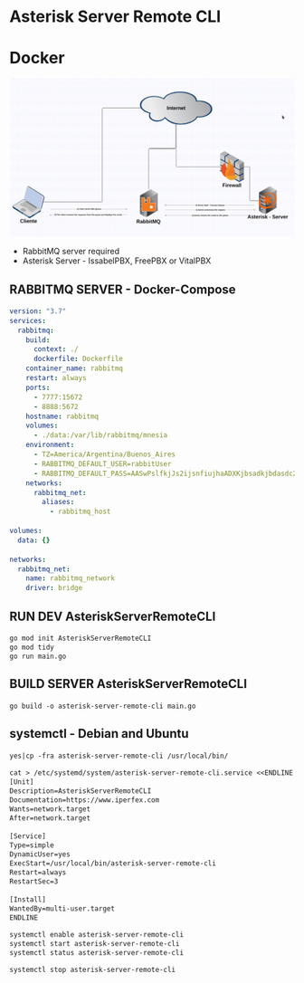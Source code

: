 # Asterisk Server Remote CLI

# Docker
![AsteriskServerRemoteCLI](https://raw.githubusercontent.com/lordbasex/golang-examples/main/AsteriskServerRemoteCLI/AsteriskServerRemoteCLI.png)

* RabbitMQ server required
* Asterisk Server - IssabelPBX, FreePBX or VitalPBX


## RABBITMQ SERVER - Docker-Compose

```docker-compose.yml
version: "3.7"
services:
  rabbitmq:
    build:
      context: ./
      dockerfile: Dockerfile
    container_name: rabbitmq
    restart: always
    ports:
      - 7777:15672
      - 8888:5672
    hostname: rabbitmq
    volumes:
      - ./data:/var/lib/rabbitmq/mnesia
    environment:
      - TZ=America/Argentina/Buenos_Aires
      - RABBITMQ_DEFAULT_USER=rabbitUser
      - RABBITMQ_DEFAULT_PASS=AASwPslfkjJs2ijsnfiujhaADXKjbsadkjbdasdc222asd11A
    networks:
      rabbitmq_net:
        aliases:
          - rabbitmq_host

volumes:
  data: {}

networks:
  rabbitmq_net:
    name: rabbitmq_network
    driver: bridge
```

## RUN DEV AsteriskServerRemoteCLI
```
go mod init AsteriskServerRemoteCLI
go mod tidy
go run main.go
```

## BUILD SERVER AsteriskServerRemoteCLI
```
go build -o asterisk-server-remote-cli main.go

```

## systemctl - Debian and Ubuntu
```
yes|cp -fra asterisk-server-remote-cli /usr/local/bin/
```

```
cat > /etc/systemd/system/asterisk-server-remote-cli.service <<ENDLINE
[Unit]
Description=AsteriskServerRemoteCLI
Documentation=https://www.iperfex.com
Wants=network.target
After=network.target

[Service]
Type=simple
DynamicUser=yes
ExecStart=/usr/local/bin/asterisk-server-remote-cli
Restart=always
RestartSec=3

[Install]
WantedBy=multi-user.target
ENDLINE
```

```
systemctl enable asterisk-server-remote-cli
systemctl start asterisk-server-remote-cli
systemctl status asterisk-server-remote-cli
```

```
systemctl stop asterisk-server-remote-cli
```
